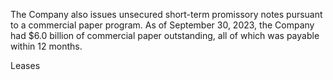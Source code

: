 The  Company  also  issues  unsecured  short-term  promissory  notes  pursuant  to  a  commercial  paper  program.  As  of
September 30, 2023, the Company had $6.0 billion of commercial paper outstanding, all of which was payable within 12 months.

Leases
